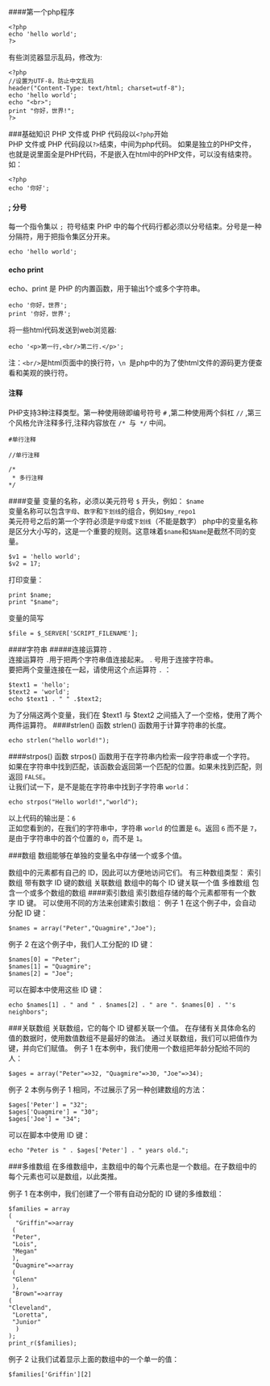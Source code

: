 ####第一个php程序

    <?php
    echo 'hello world';
    ?>

有些浏览器显示乱码，修改为:

    <?php
    //设置为UTF-8，防止中文乱码
    header("Content-Type: text/html; charset=utf-8");
    echo 'hello world';
    echo "<br>";
    print "你好，世界!";
    ?>

###基础知识
PHP 文件或 PHP 代码段以`<?php`开始        
PHP 文件或 PHP 代码段以`?>`结束，中间为php代码。 如果是独立的PHP文件，也就是说里面全是PHP代码，不是嵌入在html中的PHP文件，可以没有结束符。如：     

    <?php
    echo '你好';

####  ;  分号
每一个指令集以 `; `符号结束 PHP 中的每个代码行都必须以分号结束。分号是一种分隔符，用于把指令集区分开来。 

    echo 'hello world';

####  echo  print
echo、print 是 PHP 的内置函数，用于输出1个或多个字符串。  

    echo '你好，世界';
    print '你好，世界';

将一些html代码发送到web浏览器:

    echo '<p>第一行,<br/>第二行.</p>';

注：`<br/>`是html页面中的换行符，`\n `是php中的为了使html文件的源码更方便查看和美观的换行符。
#### 注释    
PHP支持3种注释类型。第一种使用磅即编号符号 `#`  ,第二种使用两个斜杠 `//`  ,第三个风格允许注释多行,注释内容放在 `/* `与` */` 中间。

    #单行注释
    
    //单行注释
    
    /*
     * 多行注释
    */

####变量
变量的名称，必须以美元符号 `$` 开头，例如： `$name`   
变量名称可以包含`字母`、`数字`和`下划线`的组合，例如`$my_repo1`         
美元符号之后的第一个字符必须是`字母`或`下划线`（不能是数字）
php中的变量名称是区分大小写的，这是一个重要的规则。这意味着`$name`和`$Name`是截然不同的变量。

    $v1 = 'hello world';
    $v2 = 17;

打印变量：

    print $name;
    print "$name";

变量的简写

    $file = $_SERVER['SCRIPT_FILENAME'];



####字符串
#####连接运算符  .  
连接运算符 `.`用于把两个字符串值连接起来。 . 号用于连接字符串。           
要把两个变量连接在一起，请使用这个点运算符 `.` ：

    $text1 = 'hello';
    $text2 = 'world';
    echo $text1 . " " .$text2;

为了分隔这两个变量，我们在 $text1 与 $text2 之间插入了一个空格，使用了两个两件运算符。
####strlen() 函数
strlen() 函数用于计算字符串的长度。

    echo strlen("hello world!");

####strpos() 函数
strpos() 函数用于在字符串内检索一段字符串或一个字符。          
如果在字符串中找到匹配，该函数会返回第一个匹配的位置。如果未找到匹配，则返回 `FALSE`。          
让我们试一下，是不是能在字符串中找到子字符串 `world`：

	echo strpos("Hello world!","world");

以上代码的输出是：`6`       
正如您看到的，在我们的字符串中，字符串 `world` 的位置是 `6`。返回 `6` 而不是 `7`，是由于字符串中的首个位置的 `0`，而不是 `1`。

###数组
数组能够在单独的变量名中存储一个或多个值。

数组中的元素都有自己的 ID，因此可以方便地访问它们。
有三种数组类型：
索引数组
带有数字 ID 键的数组
关联数组
数组中的每个 ID 键关联一个值
多维数组
包含一个或多个数组的数组
####索引数组
索引数组存储的每个元素都带有一个数字 ID 键。
可以使用不同的方法来创建索引数组：
例子 1
在这个例子中，会自动分配 ID 键：

	$names = array("Peter","Quagmire","Joe");

例子 2
在这个例子中，我们人工分配的 ID 键：

	$names[0] = "Peter";
	$names[1] = "Quagmire";
	$names[2] = "Joe";

可以在脚本中使用这些 ID 键：

	echo $names[1] . " and " . $names[2] . " are ". $names[0] . "'s neighbors";

###关联数组
关联数组，它的每个 ID 键都关联一个值。
在存储有关具体命名的值的数据时，使用数值数组不是最好的做法。
通过关联数组，我们可以把值作为键，并向它们赋值。
例子 1
在本例中，我们使用一个数组把年龄分配给不同的人：

	$ages = array("Peter"=>32, "Quagmire"=>30, "Joe"=>34);

例子 2
本例与例子 1 相同，不过展示了另一种创建数组的方法：

	$ages['Peter'] = "32";
	$ages['Quagmire'] = "30";
	$ages['Joe'] = "34";

可以在脚本中使用 ID 键：

	echo "Peter is " . $ages['Peter'] . " years old.";

###多维数组
在多维数组中，主数组中的每个元素也是一个数组。在子数组中的每个元素也可以是数组，以此类推。

例子 1
在本例中，我们创建了一个带有自动分配的 ID 键的多维数组：

	$families = array
	(
	  "Griffin"=>array
 	 (
 	 "Peter",
 	 "Lois",
 	 "Megan"
 	 ),
 	 "Quagmire"=>array
 	 (
 	 "Glenn"
 	 ),
 	 "Brown"=>array
  	(
  	"Cleveland",
 	 "Loretta",
 	 "Junior"
	  )
	);
	print_r($families);

例子 2
让我们试着显示上面的数组中的一个单一的值：

	$families['Griffin'][2]


